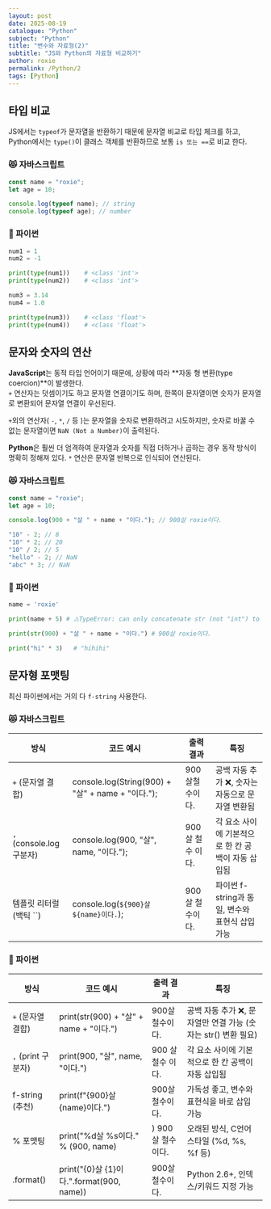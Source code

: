 ```yaml
---
layout: post
date: 2025-08-19
catalogue: "Python"
subject: "Python"
title: "변수와 자료형(2)"
subtitle: "JS와 Python의 자료형 비교하기"
author: roxie
permalink: /Python/2
tags: [Python]
---
```


## 타입 비교

JS에서는 `typeof`가 문자열을 반환하기 때문에 문자열 비교로 타입 체크를 하고, Python에서는 `type()`이 클래스 객체를 반환하므로 보통 `is 또는 ==`로 비교 한다.

### 😻 자바스크립트

```javascript
const name = "roxie";
let age = 10;

console.log(typeof name); // string
console.log(typeof age); // number
```

### 🐍 파이썬

```python
num1 = 1
num2 = -1

print(type(num1))    # <class 'int'>
print(type(num2))    # <class 'int'>

num3 = 3.14
num4 = 1.0

print(type(num3))    # <class 'float'>
print(type(num4))    # <class 'float'>
```

## 문자와 숫자의 연산

**JavaScript**는 동적 타입 언어이기 때문에, 상황에 따라 **자동 형 변환(type coercion)**이 발생한다.  
`+` 연산자는 덧셈이기도 하고 문자열 연결이기도 하며, 한쪽이 문자열이면 숫자가 문자열로 변환되어 문자열 연결이 우선된다.

`+`외의 연산자( `-`, `*`, `/` 등 )는 문자열을 숫자로 변환하려고 시도하지만, 숫자로 바꿀 수 없는 문자열이면 `NaN (Not a Number)`이 출력된다.

**Python**은 훨씬 더 엄격하여 문자열과 숫자를 직접 더하거나 곱하는 경우 동작 방식이 명확히 정해져 있다.
`*` 연산은 문자열 반복으로 인식되어 연산된다.

### 😻 자바스크립트

```javascript
const name = "roxie";
let age = 10;

console.log(900 + "살 " + name + "이다."); // 900살 roxie이다.

"10" - 2; // 8
"10" * 2; // 20
"10" / 2; // 5
"hello" - 2; // NaN
"abc" * 3; // NaN
```

### 🐍 파이썬

```python
name = 'roxie'

print(name + 5) # ⚠️TypeError: can only concatenate str (not "int") to str

print(str(900) + "살 " + name + "이다.") # 900살 roxie이다.

print("hi" * 3)   # "hihihi"
```

## 문자형 포맷팅

최신 파이썬에서는 거의 다 `f-string` 사용한다.

### 😻 자바스크립트

| 방식                     | 코드 예시                                         | 출력 결과         | 특징                                               |
| ------------------------ | ------------------------------------------------- | ----------------- | -------------------------------------------------- |
| `+` (문자열 결합)        | console.log(String(900) + "살" + name + "이다."); | 900살철수이다.    | 공백 자동 추가 ❌, 숫자는 자동으로 문자열 변환됨   |
| `,` (console.log 구분자) | console.log(900, "살", name, "이다.");            | 900 살 철수 이다. | 각 요소 사이에 기본적으로 한 칸 공백이 자동 삽입됨 |
| 템플릿 리터럴 (백틱 ``)  | console.log(`${900}살 ${name}이다.`);             | 900살 철수이다.   | 파이썬 f-string과 동일, 변수와 표현식 삽입 가능    |

### 🐍 파이썬

| 방식               | 코드 예시                                 | 출력 결과         | 특징                                                           |
| ------------------ | ----------------------------------------- | ----------------- | -------------------------------------------------------------- |
| `+` (문자열 결합)  | print(str(900) + "살" + name + "이다.")   | 900살철수이다.    | 공백 자동 추가 ❌, 문자열만 연결 가능 (숫자는 str() 변환 필요) |
| `,` (print 구분자) | print(900, "살", name, "이다.")           | 900 살 철수 이다. | 각 요소 사이에 기본적으로 한 칸 공백이 자동 삽입됨             |
| f-string (추천)    | print(f"{900}살 {name}이다.")             | 900살 철수이다.   | 가독성 좋고, 변수와 표현식을 바로 삽입 가능                    |
| % 포맷팅           | print("%d살 %s이다." % (900, name)        | ) 900살 철수이다. | 오래된 방식, C언어 스타일 (%d, %s, %f 등)                      |
| .format()          | print("{0}살 {1}이다.".format(900, name)) | 900살 철수이다.   | Python 2.6+, 인덱스/키워드 지정 가능                           |
